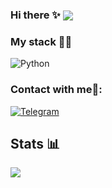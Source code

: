 <h3>Hi there ✨ <img src="https://gpvc.arturio.dev/fl33n" align="center" /></h3>

### My stack 👨‍💻	

![Python](https://img.shields.io/badge/-Python-%230075a8?logo=python&logoColor=white&style=flat)
<!--
**fl33n/fl33n** is a ✨ _special_ ✨ repository because its `README.md` (this file) appears on your GitHub profile.

Here are some ideas to get you started:

- 🔭 I’m currently working on ...
- 🌱 I’m currently learning ...
- 👯 I’m looking to collaborate on ...
- 🤔 I’m looking for help with ...
- 💬 Ask me about ...
- 📫 How to reach me: ...
- 😄 Pronouns: ...
- ⚡ Fun fact: ...
-->

### Contact with me💭:
[![Telegram](https://img.shields.io/badge/-Telegram-090909?style=flat&logo=telegram&logoColor=27A0D9)](https://t.me/fl33n)

## Stats 📊
<img src="https://github-readme-stats.vercel.app/api?username=fl33n&show_icons=true&count_private=true">
